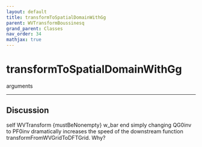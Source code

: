 ```yaml
---
layout: default
title: transformToSpatialDomainWithGg
parent: WVTransformBoussinesq
grand_parent: Classes
nav_order: 34
mathjax: true
---
```


#  transformToSpatialDomainWithGg

arguments


---

## Discussion
self WVTransform {mustBeNonempty}
      w_bar
  end
  simply changing QG0inv to PF0inv dramatically increases the
  speed of the downstream function transformFromWVGridToDFTGrid.
  Why?
